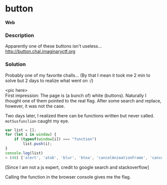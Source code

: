 # button
**Web**

### Description

Apparently one of these buttons isn't useless...  
http://button.chal.imaginaryctf.org

### Solution 

Probably one of my favorite challs... (By that I mean it took me 2 min to solve but 2 days to realize what went on :/)

\<pic here\>  
First impression: The page is (a bunch of) white (buttons). Naturally I thought one of them pointed to the real flag. After some search and replace, however, it was not the case. 

Two days later, I realized there can be functions written but never called. `motSusfunclion` caught my eye. 
```js
var list = [];
for (let i in window) {
    if (typeof(window[i]) === "function")
        list.push(i);
}
console.log(list)
> (48) ['alert', 'atob', 'blur', 'btoa', 'cancelAnimationFrame', 'cancelIdleCallback', 'captureEvents', 'clearInterval', 'clearTimeout', 'close', 'confirm', 'createImageBitmap', 'fetch', 'find', 'focus', 'getComputedStyle', 'getSelection', 'matchMedia', 'moveBy', 'moveTo', 'open', 'postMessage', 'print', 'prompt', 'queueMicrotask', 'releaseEvents', 'reportError', 'requestAnimationFrame', 'requestIdleCallback', 'resizeBy', 'resizeTo', 'scroll', 'scrollBy', 'scrollTo', 'setInterval', 'setTimeout', 'stop', 'structuredClone', 'webkitCancelAnimationFrame', 'webkitRequestAnimationFrame', 'openDatabase', 'webkitRequestFileSystem', 'webkitResolveLocalFileSystemURL', 'notSusFunction', 'motSusfunclion', 'addEventListener', 'dispatchEvent', 'removeEventListener']
```

[Since I am not a js expert, credit to google search and stackoverflow]

Calling the function in the browser console gives me the flag. 